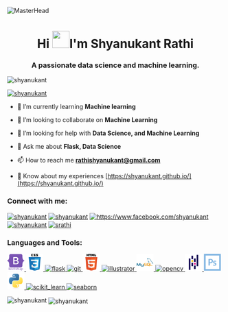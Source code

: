 ![MasterHead](https://blogger.googleusercontent.com/img/b/R29vZ2xl/AVvXsEjeRiCVJ6lCexHR4-Sv_5uEibcHtFBZOQyvpcfVgGSv771_9mkbjZr8IHe9tzGRRmOmvjPzJWk2LKyYiTuLShrBHfPpnnh7H0odbHMkOeNaHgNuPPxSh8aQZ-Ve6WGSXr1g_DZaC2rzEwejpANQb8W3vSTiXcGQgLRwyiinBuLZ4L9OqBVT4_coDELq/s1600/shyanukant.gif)
<h1 align="center" >Hi <img src="https://blogger.googleusercontent.com/img/b/R29vZ2xl/AVvXsEglknnLr6Aeblqm0PIeoh6pB90qxrrVQSSMYTUMOdqOpoBy-bWvNQGfsfRoTSuGAkl3R9i_RubUS4oqBrSHLAMhHKaRklnIyIhEBEfPKdoFSjRMnP4fwFOuDzxETZKJbFAMb2oiQLPUyD6KUR5PJI8K8fi3D6-oIL52hg0Og1rmx_LWmlKSWzw4ceGT/s1600/wave.gif" width="40" height="40" />I'm Shyanukant Rathi</h1>
<h3 align="center">A passionate data science and machine learning.</h3>

<p align="left"> <img src="https://komarev.com/ghpvc/?username=shyanukant&label=Profile%20views&color=0e75b6&style=flat" alt="shyanukant" /> </p>

<p align="left"> <a href="https://twitter.com/shyanukant" target="blank"><img src="https://img.shields.io/twitter/follow/shyanukant?logo=twitter&style=for-the-badge" alt="shyanukant" /></a> </p>

- 🌱 I’m currently learning **Machine learning**

- 👯 I’m looking to collaborate on **Machine Learning**

- 🤝 I’m looking for help with **Data Science, and Machine Learning**

- 💬 Ask me about **Flask, Data Science**

- 📫 How to reach me **rathishyanukant@gmail.com**

- 📄 Know about my experiences [https://shyanukant.github.io/](https://shyanukant.github.io/)

<h3 align="left">Connect with me:</h3>
<p align="left">
<a href="https://twitter.com/shyanukant" target="_blank"><img align="center" src="https://user-images.githubusercontent.com/72182251/183251470-ed2db06d-19f0-4aa4-a454-1a925183a297.png" alt="shyanukant" height="30" width="30" ></a>
<a href="https://linkedin.com/in/shyanukant" target="_blank"><img align="center" src="https://user-images.githubusercontent.com/72182251/183251495-73c4d222-039b-444d-a41d-17da45c75484.png" alt="shyanukant" height="30" width="30" ></a>
<a href="https://fb.com/shyanukant" target="_blank"><img align="center" src="https://user-images.githubusercontent.com/72182251/183251520-c35054c1-cfff-4e0b-b39e-0db8385afc69.png" alt="https://www.facebook.com/shyanukant" height="30" width="30" ></a>
<a href="https://instagram.com/shyanukant" target="_blank"><img align="center" src="https://user-images.githubusercontent.com/72182251/183251543-72d6b590-387b-4a00-9594-1deff8352f16.png" alt="shyanukant" height="30" width="30" ></a>
<a href="https://www.behance.net/srathi" target="_blank"><img align="center" src="https://user-images.githubusercontent.com/72182251/183251636-5c4bca62-3264-4fbe-b341-042aa6dbda03.png" alt="srathi" height="30" width="30" ></a>
</p>

<h3 align="left">Languages and Tools:</h3>
<p align="left"> <a href="https://getbootstrap.com" target="_blank" rel="noreferrer"> <img src="https://raw.githubusercontent.com/devicons/devicon/master/icons/bootstrap/bootstrap-plain-wordmark.svg" alt="bootstrap" width="40" height="40"/> </a> <a href="https://www.w3schools.com/css/" target="_blank" rel="noreferrer"> <img src="https://raw.githubusercontent.com/devicons/devicon/master/icons/css3/css3-original-wordmark.svg" alt="css3" width="40" height="40"/> </a> <a href="https://flask.palletsprojects.com/" target="_blank" rel="noreferrer"> <img src="https://www.vectorlogo.zone/logos/pocoo_flask/pocoo_flask-icon.svg" alt="flask" width="40" height="40"/> </a> <a href="https://git-scm.com/" target="_blank" rel="noreferrer"> <img src="https://www.vectorlogo.zone/logos/git-scm/git-scm-icon.svg" alt="git" width="40" height="40"/> </a> <a href="https://www.w3.org/html/" target="_blank" rel="noreferrer"> <img src="https://raw.githubusercontent.com/devicons/devicon/master/icons/html5/html5-original-wordmark.svg" alt="html5" width="40" height="40"/> </a> <a href="https://www.adobe.com/in/products/illustrator.html" target="_blank" rel="noreferrer"> <img src="https://www.vectorlogo.zone/logos/adobe_illustrator/adobe_illustrator-icon.svg" alt="illustrator" width="40" height="40"/> </a> <a href="https://www.mysql.com/" target="_blank" rel="noreferrer"> <img src="https://raw.githubusercontent.com/devicons/devicon/master/icons/mysql/mysql-original-wordmark.svg" alt="mysql" width="40" height="40"/> </a> <a href="https://opencv.org/" target="_blank" rel="noreferrer"> <img src="https://www.vectorlogo.zone/logos/opencv/opencv-icon.svg" alt="opencv" width="40" height="40"/> </a> <a href="https://pandas.pydata.org/" target="_blank" rel="noreferrer"> <img src="https://raw.githubusercontent.com/devicons/devicon/2ae2a900d2f041da66e950e4d48052658d850630/icons/pandas/pandas-original.svg" alt="pandas" width="40" height="40"/> </a> <a href="https://www.photoshop.com/en" target="_blank" rel="noreferrer"> <img src="https://raw.githubusercontent.com/devicons/devicon/master/icons/photoshop/photoshop-line.svg" alt="photoshop" width="40" height="40"/> </a> <a href="https://www.python.org" target="_blank" rel="noreferrer"> <img src="https://raw.githubusercontent.com/devicons/devicon/master/icons/python/python-original.svg" alt="python" width="40" height="40"/> </a> <a href="https://scikit-learn.org/" target="_blank" rel="noreferrer"> <img src="https://upload.wikimedia.org/wikipedia/commons/0/05/Scikit_learn_logo_small.svg" alt="scikit_learn" width="40" height="40"/> </a> <a href="https://seaborn.pydata.org/" target="_blank" rel="noreferrer"> <img src="https://seaborn.pydata.org/_images/logo-mark-lightbg.svg" alt="seaborn" width="40" height="40"/> </a> </p>

<p><img align="left" src="https://github-readme-stats.vercel.app/api/top-langs?username=shyanukant&show_icons=true&locale=en&layout=compact" alt="shyanukant" /></p>

<p>&nbsp;<img align="center" src="https://github-readme-stats.vercel.app/api?username=shyanukant&show_icons=true&locale=en" alt="shyanukant" /></p>
